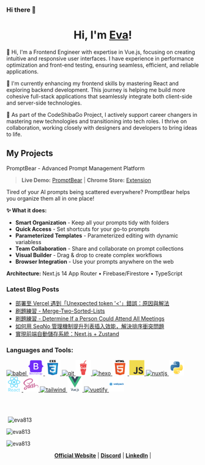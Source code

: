 ### Hi there 👋

<h1 align="center">Hi, I'm <a href="https://eva813.github.io/">Eva</a>!</h1>

<p>👋 Hi, I'm a Frontend Engineer with expertise in Vue.js, focusing on creating intuitive and responsive user interfaces. I have experience in performance optimization and front-end testing, ensuring seamless, efficient, and reliable applications.</p>

<p>🌱 I'm currently enhancing my frontend skills by mastering React and exploring backend development. This journey is helping me build more cohesive full-stack applications that seamlessly integrate both client-side and server-side technologies.</p>

<p> 🤝 As part of the CodeShibaGo Project, I actively support career changers in mastering new technologies and transitioning into tech roles. I thrive on collaboration, working closely with designers and developers to bring ideas to life.</p>

## My Projects

PromptBear - Advanced Prompt Management Platform
> **Live Demo:** [PromptBear](https://linxly-nextjs.vercel.app/) | **Chrome Store:** [Extension](https://chromewebstore.google.com/detail/promptbear/afabpaicinkkgbajcjdgmocmdbajmjfm?hl=zh-TW)

Tired of your AI prompts being scattered everywhere? PromptBear helps you organize them all in one place!

**✨ What it does:**
- **Smart Organization** - Keep all your prompts tidy with folders
- **Quick Access** - Set shortcuts for your go-to prompts
- **Parameterized Templates** - Parameterized editing with dynamic variabless 
- **Team Collaboration** - Share and collaborate on prompt collections
- **Visual Builder** - Drag & drop to create complex workflows  
- **Browser Integration** - Use your prompts anywhere on the web

**Architecture:** Next.js 14 App Router • Firebase/Firestore • TypeScript 

### Latest Blog Posts
<!-- BLOG-POST-LIST:START -->
- [部署至 Vercel 遇到「Unexpected token &#39;&lt;&#39;」錯誤：原因與解法](https://eva813.github.io/2025/10/04/vercel-deploy/)
- [刷題練習 - Merge-Two-Sorted-Lists](https://eva813.github.io/2025/10/04/Merge-Two-Sorted-Lists/)
- [刷題練習 - Determine If a Person Could Attend All Meetings](https://eva813.github.io/2025/10/04/Meetings-1/)
- [如何用 SeqNo 管理機制提升列表插入效能，解決排序衝突問題](https://eva813.github.io/2025/09/07/firebase-seqNo/)
- [實現前端自動儲存系統：Next.js + Zustand](https://eva813.github.io/2025/06/29/frontend-auto-save/)
<!-- BLOG-POST-LIST:END -->

<h3 align="left">Languages and Tools:</h3>
<p align="left"> <a href="https://babeljs.io/" target="_blank" rel="noreferrer"> <img src="https://www.vectorlogo.zone/logos/babeljs/babeljs-icon.svg" alt="babel" width="40" height="40"/> </a> <a href="https://getbootstrap.com" target="_blank" rel="noreferrer"> <img src="https://raw.githubusercontent.com/devicons/devicon/master/icons/bootstrap/bootstrap-plain-wordmark.svg" alt="bootstrap" width="40" height="40"/> </a> <a href="https://www.w3schools.com/css/" target="_blank" rel="noreferrer"> <img src="https://raw.githubusercontent.com/devicons/devicon/master/icons/css3/css3-original-wordmark.svg" alt="css3" width="40" height="40"/> </a> <a href="https://git-scm.com/" target="_blank" rel="noreferrer"> <img src="https://www.vectorlogo.zone/logos/git-scm/git-scm-icon.svg" alt="git" width="40" height="40"/> </a> <a href="https://gulpjs.com" target="_blank" rel="noreferrer"> <img src="https://raw.githubusercontent.com/devicons/devicon/master/icons/gulp/gulp-plain.svg" alt="gulp" width="40" height="40"/> </a> <a href="hexo.io/" target="_blank" rel="noreferrer"> <img src="https://www.vectorlogo.zone/logos/hexoio/hexoio-icon.svg" alt="hexo" width="40" height="40"/> </a> <a href="https://www.w3.org/html/" target="_blank" rel="noreferrer"> <img src="https://raw.githubusercontent.com/devicons/devicon/master/icons/html5/html5-original-wordmark.svg" alt="html5" width="40" height="40"/> </a> <a href="https://developer.mozilla.org/en-US/docs/Web/JavaScript" target="_blank" rel="noreferrer"> <img src="https://raw.githubusercontent.com/devicons/devicon/master/icons/javascript/javascript-original.svg" alt="javascript" width="40" height="40"/> </a> <a href="https://nuxtjs.org/" target="_blank" rel="noreferrer"> <img src="https://www.vectorlogo.zone/logos/nuxtjs/nuxtjs-icon.svg" alt="nuxtjs" width="40" height="40"/> </a> <a href="https://www.python.org" target="_blank" rel="noreferrer"> <img src="https://raw.githubusercontent.com/devicons/devicon/master/icons/python/python-original.svg" alt="python" width="40" height="40"/> </a> <a href="https://reactjs.org/" target="_blank" rel="noreferrer"> <img src="https://raw.githubusercontent.com/devicons/devicon/master/icons/react/react-original-wordmark.svg" alt="react" width="40" height="40"/> </a> <a href="https://sass-lang.com" target="_blank" rel="noreferrer"> <img src="https://raw.githubusercontent.com/devicons/devicon/master/icons/sass/sass-original.svg" alt="sass" width="40" height="40"/> </a> <a href="https://tailwindcss.com/" target="_blank" rel="noreferrer"> <img src="https://www.vectorlogo.zone/logos/tailwindcss/tailwindcss-icon.svg" alt="tailwind" width="40" height="40"/> </a> <a href="https://vuejs.org/" target="_blank" rel="noreferrer"> <img src="https://raw.githubusercontent.com/devicons/devicon/master/icons/vuejs/vuejs-original-wordmark.svg" alt="vuejs" width="40" height="40"/> </a> <a href="https://vuetifyjs.com/en/" target="_blank" rel="noreferrer"> <img src="https://bestofjs.org/logos/vuetify.svg" alt="vuetify" width="40" height="40"/> </a> <a href="https://webpack.js.org" target="_blank" rel="noreferrer"> <img src="https://raw.githubusercontent.com/devicons/devicon/d00d0969292a6569d45b06d3f350f463a0107b0d/icons/webpack/webpack-original-wordmark.svg" alt="webpack" width="40" height="40"/> </a> </p>

<br />
<br />



<p>&nbsp;<img  src="https://github-readme-stats.vercel.app/api?username=eva813&show_icons=true&locale=en" alt="eva813" /></p>

<p><img  src="https://github-readme-streak-stats.herokuapp.com/?user=eva813&" alt="eva813" /></p>

<p><img  src="https://github-readme-stats.vercel.app/api/top-langs?username=eva813&show_icons=true&locale=en&layout=compact" alt="eva813" /></p>


<p align="center">
  <strong><a href="https://eva813.github.io">Official Website</a></strong> |
  <strong><a href="https://discord.gg/Evachan#5729">Discord</a></strong> |
  <strong><a href="https://www.linkedin.com/in/eva-chan-671b82156/">LinkedIn</a></strong> |
</p>




<!--
**Eva813/Eva813** is a ✨ _special_ ✨ repository because its `README.md` (this file) appears on your GitHub profile.

Here are some ideas to get you started:

- 🔭 I’m currently working on ...
- 🌱 I’m currently learning ...
- 👯 I’m looking to collaborate on ...
- 🤔 I’m looking for help with ...
- 💬 Ask me about ...
- 📫 How to reach me: ...
- 😄 Pronouns: ...
- ⚡ Fun fact: ...
-->

